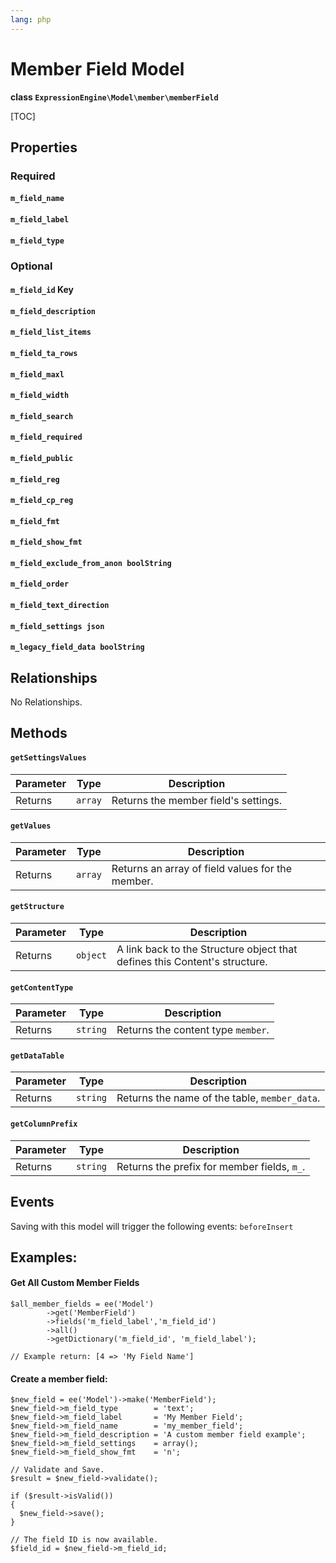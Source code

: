 ```yaml
---
lang: php
---
```


<!--
    This source file is part of the open source project
    ExpressionEngine User Guide (https://github.com/ExpressionEngine/ExpressionEngine-User-Guide)

    @link      https://expressionengine.com/
    @copyright Copyright (c) 2003-2021, Packet Tide, LLC (https://packettide.com)
    @license   https://expressionengine.com/license Licensed under Apache License, Version 2.0
-->

# Member Field Model

**class `ExpressionEngine\Model\member\memberField`**

[TOC]

## Properties

### Required
#### `m_field_name`
#### `m_field_label`
#### `m_field_type`

### Optional
#### `m_field_id` Key
#### `m_field_description`
#### `m_field_list_items`
#### `m_field_ta_rows`
#### `m_field_maxl`
#### `m_field_width`
#### `m_field_search`
#### `m_field_required`
#### `m_field_public`
#### `m_field_reg`
#### `m_field_cp_reg`
#### `m_field_fmt`
#### `m_field_show_fmt`
#### `m_field_exclude_from_anon boolString`
#### `m_field_order`
#### `m_field_text_direction`
#### `m_field_settings json`
#### `m_legacy_field_data boolString`

## Relationships

No Relationships.

## Methods

#### `getSettingsValues`

| Parameter | Type         | Description                                   |
| --------- | ------------ | --------------------------------------------- |
| Returns   | `array` | Returns the member field's settings. |

#### `getValues`

| Parameter | Type         | Description                                   |
| --------- | ------------ | --------------------------------------------- |
| Returns   | `array` | Returns an array of field values for the member. |

#### `getStructure`

| Parameter | Type         | Description                                   |
| --------- | ------------ | --------------------------------------------- |
| Returns   | `object` | A link back to the Structure object that defines this Content's structure. |

#### `getContentType`

| Parameter | Type         | Description                                   |
| --------- | ------------ | --------------------------------------------- |
| Returns   | `string` | Returns the content type `member`. |

#### `getDataTable`

| Parameter | Type         | Description                                   |
| --------- | ------------ | --------------------------------------------- |
| Returns   | `string` | Returns the name of the table, `member_data`. |

#### `getColumnPrefix`

| Parameter | Type         | Description                                   |
| --------- | ------------ | --------------------------------------------- |
| Returns   | `string` | Returns the prefix for member fields, `m_`. |

## Events
Saving with this model will trigger the following events:
`beforeInsert`

## Examples:

#### Get All Custom Member Fields
```
$all_member_fields = ee('Model')
        ->get('MemberField')
        ->fields('m_field_label','m_field_id')
        ->all()
        ->getDictionary('m_field_id', 'm_field_label');

// Example return: [4 => 'My Field Name']
```

#### Create a member field:
```
$new_field = ee('Model')->make('MemberField');
$new_field->m_field_type        = 'text';
$new_field->m_field_label       = 'My Member Field';
$new_field->m_field_name        = 'my_member_field';
$new_field->m_field_description = 'A custom member field example';
$new_field->m_field_settings    = array();
$new_field->m_field_show_fmt    = 'n';

// Validate and Save.
$result = $new_field->validate();

if ($result->isValid())
{
  $new_field->save();
}

// The field ID is now available.
$field_id = $new_field->m_field_id;
```